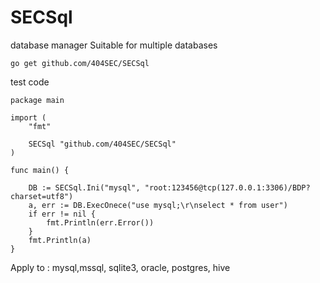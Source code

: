 # SECSql
database manager Suitable for multiple databases
```
go get github.com/404SEC/SECSql
```
test code
```
package main

import (
	"fmt"

	SECSql "github.com/404SEC/SECSql"
)

func main() {

	DB := SECSql.Ini("mysql", "root:123456@tcp(127.0.0.1:3306)/BDP?charset=utf8")
	a, err := DB.ExecOnece("use mysql;\r\nselect * from user")
	if err != nil {
		fmt.Println(err.Error())
	}
	fmt.Println(a)
}
```
Apply to : mysql,mssql, sqlite3, oracle, postgres, hive 

